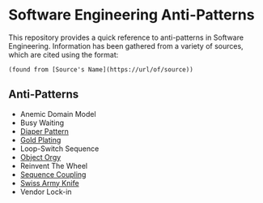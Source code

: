 # Software Engineering Anti-Patterns

This repository provides a quick reference to anti-patterns in Software Engineering. Information has been gathered from a variety of sources, which are cited using the format:

`(found from [Source's Name](https://url/of/source))`

## Anti-Patterns

* Anemic Domain Model
* Busy Waiting
* [Diaper Pattern](DiaperPattern.md)
* [Gold Plating](gold_plating.md)
* Loop-Switch Sequence
* [Object Orgy](object_orgy.md)
* Reinvent The Wheel
* [Sequence Coupling](sequence_coupling.md)
* [Swiss Army Knife](swiss.md)
* Vendor Lock-in

